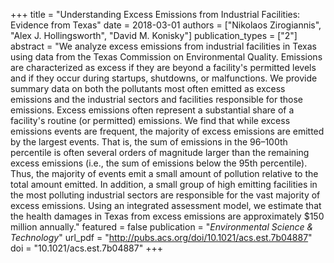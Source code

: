 +++
title = "Understanding Excess Emissions from Industrial Facilities: Evidence from Texas"
date = 2018-03-01
authors = ["Nikolaos Zirogiannis", "Alex J. Hollingsworth", "David M. Konisky"]
publication_types = ["2"]
abstract = "We analyze excess emissions from industrial facilities in Texas using data from the Texas Commission on Environmental Quality. Emissions are characterized as excess if they are beyond a facility's permitted levels and if they occur during startups, shutdowns, or malfunctions. We provide summary data on both the pollutants most often emitted as excess emissions and the industrial sectors and facilities responsible for those emissions. Excess emissions often represent a substantial share of a facility's routine (or permitted) emissions. We find that while excess emissions events are frequent, the majority of excess emissions are emitted by the largest events. That is, the sum of emissions in the 96–100th percentile is often several orders of magnitude larger than the remaining excess emissions (i.e., the sum of emissions below the 95th percentile). Thus, the majority of events emit a small amount of pollution relative to the total amount emitted. In addition, a small group of high emitting facilities in the most polluting industrial sectors are responsible for the vast majority of excess emissions. Using an integrated assessment model, we estimate that the health damages in Texas from excess emissions are approximately $150 million annually."
featured = false
publication = "*Environmental Science & Technology*"
url_pdf = "http://pubs.acs.org/doi/10.1021/acs.est.7b04887"
doi = "10.1021/acs.est.7b04887"
+++

